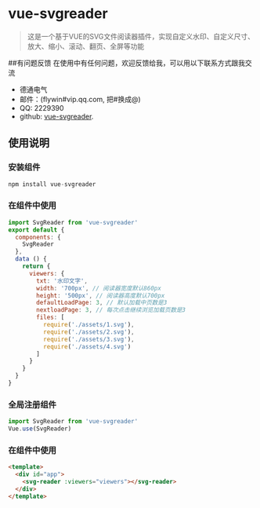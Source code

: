 # vue-svgreader

> 这是一个基于VUE的SVG文件阅读器插件，实现自定义水印、自定义尺寸、放大、缩小、滚动、翻页、全屏等功能

##有问题反馈
在使用中有任何问题，欢迎反馈给我，可以用以下联系方式跟我交流

* 德通电气
* 邮件：(flywin#vip.qq.com, 把#换成@)
* QQ: 2229390
* github: [vue-svgreader](https://github.com/flywin8/vue-svgreader).

## 使用说明

### 安装组件
```javascript
npm install vue-svgreader
```

### 在组件中使用
```javascript
import SvgReader from 'vue-svgreader'
export default {
  components: {
    SvgReader
  },
  data () {
    return {
      viewers: {
        txt: '水印文字',
        width: '700px', // 阅读器宽度默认860px
        height: '500px', // 阅读器高度默认700px
        defaultLoadPage: 3, // 默认加载中页数是3
        nextloadPage: 3, // 每次点击继续浏览加载页数是3
        files: [
          require('./assets/1.svg'),
          require('./assets/2.svg'),
          require('./assets/3.svg'),
          require('./assets/4.svg')
        ]
      }
    }
  }
}
```

### 全局注册组件
```javascript
import SvgReader from 'vue-svgreader'
Vue.use(SvgReader)
```

### 在组件中使用
```html
<template>
  <div id="app">
    <svg-reader :viewers="viewers"></svg-reader>
  </div>
</template>
```
